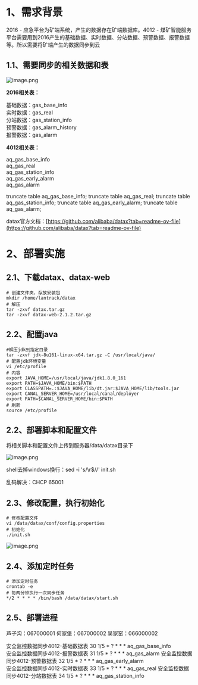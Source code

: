 

# 1、需求背景

  
2016 - 应急平台为矿端系统，产生的数据存在矿端数据库。4012 - 煤矿智能服务平台需要用到2016产生的基础数据、实时数据、分站数据、预警数据、报警数据等。所以需要将矿端产生的数据同步到云

## 1.1、需要同步的相关数据和表

![image.png](https://yancey-note-img.oss-cn-beijing.aliyuncs.com/20240412092455.png)

**2016相关表：**

基础数据：gas_base_info  
实时数据：gas_real  
分站数据：gas_station_info  
预警数据：gas_alarm_history  
报警数据：gas_alarm

**4012相关表：**

aq_gas_base_info  
aq_gas_real  
aq_gas_station_info  
aq_gas_early_alarm  
aq_gas_alarm


truncate table aq_gas_base_info;
truncate table aq_gas_real;
truncate table aq_gas_station_info;
truncate table aq_gas_early_alarm;
truncate table aq_gas_alarm;

datax官方文档：[https://github.com/alibaba/datax?tab=readme-ov-file](https://github.com/alibaba/datax?tab=readme-ov-file)

# 2、部署实施

## 2.1、下载datax、datax-web

```
# 创建文件夹，存放安装包
mkdir /home/lantrack/datax
# 解压
tar -zxvf datax.tar.gz
tar -zxvf datax-web-2.1.2.tar.gz
```

## 2.2、配置java

```shell
#解压jdk到指定目录
tar -zxvf jdk-8u161-linux-x64.tar.gz -C /usr/local/java/
# 配置jdk环境变量
vi /etc/profile
# 内容
export JAVA_HOME=/usr/local/java/jdk1.8.0_161
export PATH=$JAVA_HOME/bin:$PATH
export CLASSPATH=.:$JAVA_HOME/lib/dt.jar:$JAVA_HOME/lib/tools.jar
export CANAL_SERVER_HOME=/usr/local/canal/deployer
export PATH=$CANAL_SERVER_HOME/bin:$PATH
# 刷新
source /etc/profile
```



## 2.2、部署脚本和配置文件

将相关脚本和配置文件上传到服务器/data/datax目录下

![image.png](https://yancey-note-img.oss-cn-beijing.aliyuncs.com/20240412092510.png)

shell去掉windows换行：sed -i 's/\r$//' init.sh

乱码解决：CHCP 65001

## 2.3、修改配置，执行初始化

```
# 修改配置文件
vi /data/datax/conf/config.properties
# 初始化
./init.sh
```

![image.png](https://yancey-note-img.oss-cn-beijing.aliyuncs.com/20240412092525.png)

## 2.4、添加定时任务

```
# 添加定时任务
crontab -e
# 每两分钟执行一次同步任务
*/2 * * * * /bin/bash /data/datax/start.sh
```


## 2.5、部署进程

芦子沟：067000001
何家堡：067000002
吴家窑：066000002

安全监控数据同步4012-基础数据表  30 1/5 * ? * * *   aq_gas_base_info  
安全监控数据同步4012-报警数据表  31 1/5 * ? * * *   aq_gas_alarm
安全监控数据同步4012-预警数据表  32 1/5 * ? * * *   aq_gas_early_alarm  
安全监控数据同步4012-实时数据表  33 1/5 * ? * * *   aq_gas_real 
安全监控数据同步4012-分站数据表  34 1/5 * ? * * *   aq_gas_station_info  




 




